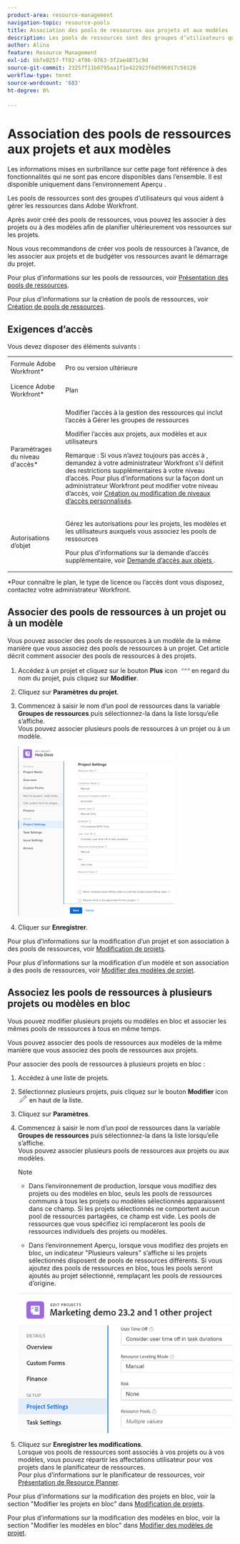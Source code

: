 ```yaml
---
product-area: resource-management
navigation-topic: resource-pools
title: Association des pools de ressources aux projets et aux modèles
description: Les pools de ressources sont des groupes d’utilisateurs qui vous aident à gérer les ressources dans Adobe Workfront.
author: Alina
feature: Resource Management
exl-id: bbfe8257-ff02-4f06-9763-3f2ae4871c9d
source-git-commit: 23257f11b0795aa1f1e422923f6d596017c58126
workflow-type: tm+mt
source-wordcount: '683'
ht-degree: 0%

---
```


# Association des pools de ressources aux projets et aux modèles


<!-- drafted for bulk editing projects: keep this in yellow till this releases to ALL customers - May 1, 2023

Also - take out all the references to Preview and Prod at prod final
-->

<span class="preview">Les informations mises en surbrillance sur cette page font référence à des fonctionnalités qui ne sont pas encore disponibles dans l’ensemble. Il est disponible uniquement dans l’environnement Aperçu .</span>


<!--
<div data-mc-conditions="QuicksilverOrClassic.Draft mode">
<p>The sections about how to add resource pools to templates, projects are duplicated from the articles listed in those sections (Editing Projects, Creating a Template, etc).</p>
<p>***I decided to keep these steps here, though, because it's hard to parse through those much lunger articles for just updating this one field.)</p>
</div>
-->

Les pools de ressources sont des groupes d’utilisateurs qui vous aident à gérer les ressources dans Adobe Workfront.

Après avoir créé des pools de ressources, vous pouvez les associer à des projets ou à des modèles afin de planifier ultérieurement vos ressources sur les projets.

Nous vous recommandons de créer vos pools de ressources à l’avance, de les associer aux projets et de budgéter vos ressources avant le démarrage du projet.

Pour plus d’informations sur les pools de ressources, voir [Présentation des pools de ressources](../../../resource-mgmt/resource-planning/resource-pools/work-with-resource-pools.md).

Pour plus d’informations sur la création de pools de ressources, voir [Création de pools de ressources](../../../resource-mgmt/resource-planning/resource-pools/create-resource-pools.md).

## Exigences d’accès

Vous devez disposer des éléments suivants :

<table style="table-layout:auto"> 
 <col> 
 <col> 
 <tbody> 
  <tr> 
   <td role="rowheader">Formule Adobe Workfront*</td> 
   <td> <p>Pro ou version ultérieure</p> </td> 
  </tr> 
  <tr> 
   <td role="rowheader">Licence Adobe Workfront*</td> 
   <td> <p>Plan </p> </td> 
  </tr> 
  <tr> 
   <td role="rowheader">Paramétrages du niveau d'accès*</td> 
   <td> <p>Modifier l’accès à la gestion des ressources qui inclut l’accès à Gérer les groupes de ressources</p> <p>Modifier l’accès aux projets, aux modèles et aux utilisateurs</p> <p>Remarque : Si vous n’avez toujours pas accès à , demandez à votre administrateur Workfront s’il définit des restrictions supplémentaires à votre niveau d’accès. Pour plus d’informations sur la façon dont un administrateur Workfront peut modifier votre niveau d’accès, voir <a href="../../../administration-and-setup/add-users/configure-and-grant-access/create-modify-access-levels.md" class="MCXref xref">Création ou modification de niveaux d’accès personnalisés</a>.</p> </td> 
  </tr> 
  <tr data-mc-conditions=""> 
   <td role="rowheader">Autorisations d’objet</td> 
   <td> <p>Gérez les autorisations pour les projets, les modèles et les utilisateurs auxquels vous associez les pools de ressources</p> <p>Pour plus d’informations sur la demande d’accès supplémentaire, voir <a href="../../../workfront-basics/grant-and-request-access-to-objects/request-access.md" class="MCXref xref">Demande d’accès aux objets </a>.</p> </td> 
  </tr> 
 </tbody> 
</table>

&#42;Pour connaître le plan, le type de licence ou l’accès dont vous disposez, contactez votre administrateur Workfront.

## Associer des pools de ressources à un projet ou à un modèle

Vous pouvez associer des pools de ressources à un modèle de la même manière que vous associez des pools de ressources à un projet. Cet article décrit comment associer des pools de ressources à des projets.

1. Accédez à un projet et cliquez sur le bouton **Plus** icon ![](assets/more-icon.png)en regard du nom du projet, puis cliquez sur **Modifier**.

1. Cliquez sur **Paramètres du projet**.

1. Commencez à saisir le nom d’un pool de ressources dans la variable **Groupes de ressources** puis sélectionnez-la dans la liste lorsqu’elle s’affiche.\
   Vous pouvez associer plusieurs pools de ressources à un projet ou à un modèle.

   ![](assets/nwe-project-settings-in-edit-project-box-350x380.png)

1. Cliquer sur **Enregistrer**.

Pour plus d’informations sur la modification d’un projet et son association à des pools de ressources, voir [Modification de projets](../../../manage-work/projects/manage-projects/edit-projects.md).

Pour plus d’informations sur la modification d’un modèle et son association à des pools de ressources, voir [Modifier des modèles de projet](../../../manage-work/projects/create-and-manage-templates/edit-templates.md).

## Associez les pools de ressources à plusieurs projets ou modèles en bloc

Vous pouvez modifier plusieurs projets ou modèles en bloc et associer les mêmes pools de ressources à tous en même temps.

Vous pouvez associer des pools de ressources aux modèles de la même manière que vous associez des pools de ressources aux projets.

Pour associer des pools de ressources à plusieurs projets en bloc :

1. Accédez à une liste de projets.
1. Sélectionnez plusieurs projets, puis cliquez sur le bouton **Modifier** icon ![](assets/edit-icon.png) en haut de la liste.

1. Cliquez sur **Paramètres**.
1. Commencez à saisir le nom d’un pool de ressources dans la variable **Groupes de ressources** puis sélectionnez-la dans la liste lorsqu’elle s’affiche.\
   Vous pouvez associer plusieurs pools de ressources aux projets ou aux modèles.

   >[!NOTE]
   >
   >* Dans l’environnement de production, lorsque vous modifiez des projets ou des modèles en bloc, seuls les pools de ressources communs à tous les projets ou modèles sélectionnés apparaissent dans ce champ. Si les projets sélectionnés ne comportent aucun pool de ressources partagées, ce champ est vide. Les pools de ressources que vous spécifiez ici remplaceront les pools de ressources individuels des projets ou modèles.
   >
   >* <span class="preview">Dans l’environnement Aperçu, lorsque vous modifiez des projets en bloc, un indicateur &quot;Plusieurs valeurs&quot; s’affiche si les projets sélectionnés disposent de pools de ressources différents. Si vous ajoutez des pools de ressources en bloc, tous les pools seront ajoutés au projet sélectionné, remplaçant les pools de ressources d’origine.</span>


   <span class="preview">![add_resource_pools_to_multiple_projects.png](assets/add-resource-pools-to-multiple-projects-350x358.png)</span>

1. Cliquez sur **Enregistrer les modifications**.\
   Lorsque vos pools de ressources sont associés à vos projets ou à vos modèles, vous pouvez répartir les affectations utilisateur pour vos projets dans le planificateur de ressources.\
   Pour plus d’informations sur le planificateur de ressources, voir [Présentation de Resource Planner](../../../resource-mgmt/resource-planning/get-started-resource-planner.md).

Pour plus d’informations sur la modification des projets en bloc, voir la section &quot;Modifier les projets en bloc&quot; dans [Modification de projets](../../../manage-work/projects/manage-projects/edit-projects.md).

Pour plus d’informations sur la modification des modèles en bloc, voir la section &quot;Modifier les modèles en bloc&quot; dans [Modifier des modèles de projet](../../../manage-work/projects/create-and-manage-templates/edit-templates.md).
